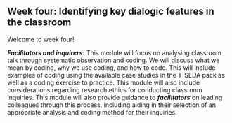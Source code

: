 ## Week four: Identifying key dialogic features in the classroom


Welcome to week four!


**_Facilitators and inquirers:_** This module will focus on analysing classroom talk through systematic observation and coding. We will discuss what we mean by coding, why we use coding, and how to code. This will include examples of coding using the available case studies in the T-SEDA pack as well as a coding exercise to practice. This module will also include considerations regarding research ethics for conducting classroom inquiries.
This module will also provide guidance to **_facilitators_** on leading colleagues through this process, including aiding in their selection of an appropriate analysis and coding method for their inquiries.
